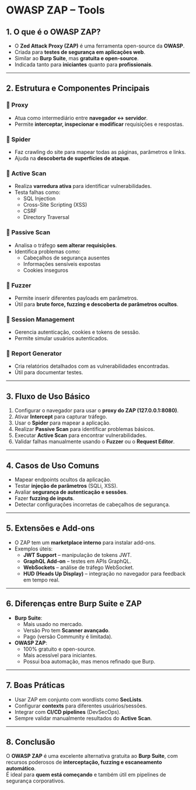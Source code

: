 # OWASP ZAP – Tools

## 1. O que é o OWASP ZAP?
- O **Zed Attack Proxy (ZAP)** é uma ferramenta open-source da **OWASP**.  
- Criada para **testes de segurança em aplicações web**.  
- Similar ao **Burp Suite**, mas **gratuita e open-source**.  
- Indicada tanto para **iniciantes** quanto para **profissionais**.  

---

## 2. Estrutura e Componentes Principais

### 🔹 Proxy
- Atua como intermediário entre **navegador ↔ servidor**.  
- Permite **interceptar, inspecionar e modificar** requisições e respostas.  

### 🔹 Spider
- Faz crawling do site para mapear todas as páginas, parâmetros e links.  
- Ajuda na **descoberta de superfícies de ataque**.  

### 🔹 Active Scan
- Realiza **varredura ativa** para identificar vulnerabilidades.  
- Testa falhas como:
  - SQL Injection  
  - Cross-Site Scripting (XSS)  
  - CSRF  
  - Directory Traversal  

### 🔹 Passive Scan
- Analisa o tráfego **sem alterar requisições**.  
- Identifica problemas como:
  - Cabeçalhos de segurança ausentes  
  - Informações sensíveis expostas  
  - Cookies inseguros  

### 🔹 Fuzzer
- Permite inserir diferentes payloads em parâmetros.  
- Útil para **brute force, fuzzing e descoberta de parâmetros ocultos**.  

### 🔹 Session Management
- Gerencia autenticação, cookies e tokens de sessão.  
- Permite simular usuários autenticados.  

### 🔹 Report Generator
- Cria relatórios detalhados com as vulnerabilidades encontradas.  
- Útil para documentar testes.  

---

## 3. Fluxo de Uso Básico
1. Configurar o navegador para usar o **proxy do ZAP (127.0.0.1:8080)**.  
2. Ativar **Intercept** para capturar tráfego.  
3. Usar o **Spider** para mapear a aplicação.  
4. Realizar **Passive Scan** para identificar problemas básicos.  
5. Executar **Active Scan** para encontrar vulnerabilidades.  
6. Validar falhas manualmente usando o **Fuzzer** ou o **Request Editor**.  

---

## 4. Casos de Uso Comuns
- Mapear endpoints ocultos da aplicação.  
- Testar **injeção de parâmetros** (SQLi, XSS).  
- Avaliar **segurança de autenticação e sessões**.  
- Fazer **fuzzing de inputs**.  
- Detectar configurações incorretas de cabeçalhos de segurança.  

---

## 5. Extensões e Add-ons
- O ZAP tem um **marketplace interno** para instalar add-ons.  
- Exemplos úteis:
  - **JWT Support** – manipulação de tokens JWT.  
  - **GraphQL Add-on** – testes em APIs GraphQL.  
  - **WebSockets** – análise de tráfego WebSocket.  
  - **HUD (Heads Up Display)** – integração no navegador para feedback em tempo real.  

---

## 6. Diferenças entre Burp Suite e ZAP
- **Burp Suite**:
  - Mais usado no mercado.  
  - Versão Pro tem **Scanner avançado**.  
  - Pago (versão Community é limitada).  
- **OWASP ZAP**:
  - 100% gratuito e open-source.  
  - Mais acessível para iniciantes.  
  - Possui boa automação, mas menos refinado que Burp.  

---

## 7. Boas Práticas
- Usar ZAP em conjunto com wordlists como **SecLists**.  
- Configurar **contexts** para diferentes usuários/sessões.  
- Integrar com **CI/CD pipelines** (DevSecOps).  
- Sempre validar manualmente resultados do **Active Scan**.  

---

## 8. Conclusão
O **OWASP ZAP** é uma excelente alternativa gratuita ao **Burp Suite**, com recursos poderosos de **interceptação, fuzzing e escaneamento automático**.  
É ideal para **quem está começando** e também útil em pipelines de segurança corporativos.
